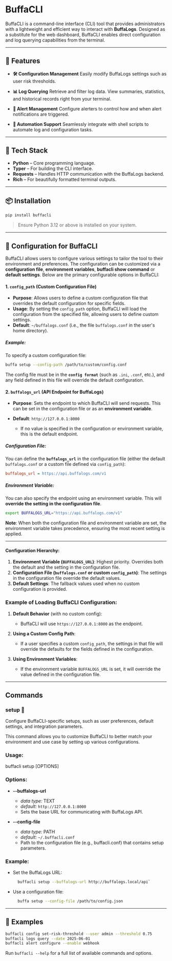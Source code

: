 # BuffaCLI

BuffaCLI is a command-line interface (CLI) tool that provides administrators with a lightweight and efficient way to interact with **BuffaLogs**. Designed as a substitute for the web dashboard, BuffaCLI enables direct configuration and log querying capabilities from the terminal.

---

## 🚀 Features

* **🛠 Configuration Management**
  Easily modify BuffaLogs settings such as user risk thresholds.

* **📊 Log Querying**
  Retrieve and filter log data. View summaries, statistics, and historical records right from your terminal.

* **🚨 Alert Management**
  Configure alerters to control how and when alert notifications are triggered.

* **🤖 Automation Support**
  Seamlessly integrate with shell scripts to automate log and configuration tasks.

---

## 🧰 Tech Stack

* **Python** – Core programming language.
* **Typer** – For building the CLI interface.
* **Requests** – Handles HTTP communication with the BuffaLogs backend.
* **Rich** – For beautifully formatted terminal outputs.

---

## 📦 Installation

```bash
pip install buffacli
```

> Ensure Python 3.12 or above is installed on your system.

---

## 📜 **Configuration for BuffaCLI**

BuffaCLI allows users to configure various settings to tailor the tool to their environment and preferences. The configuration can be customized via a **configuration file**, **environment variables**, **buffacli show command** or **default settings**. Below are the primary configurable options in BuffaCLI:


#### 1. **`config_path`** (Custom Configuration File)

* **Purpose**: Allows users to define a custom configuration file that overrides the default configuration for specific fields.
* **Usage**: By setting the `config_path` option, BuffaCLI will load the configuration from the specified file, allowing users to define custom settings.
* **Default**: `~/buffalogs.conf` (i.e., the file `buffalogs.conf` in the user's home directory).

##### Example:

To specify a custom configuration file:

```bash
buffa setup --config-path /path/to/custom/config.conf
```

The config file must be in the **`config format`** (such as `.ini`, `.conf`, etc.), and any field defined in this file will override the default configuration.


#### 2. **`buffalogs_url`** (API Endpoint for BuffaLogs)

* **Purpose**: Sets the endpoint to which BuffaCLI will send requests. This can be set in the configuration file or as an **environment variable**.
* **Default**: `http://127.0.0.1:8000`

  * If no value is specified in the configuration or environment variable, this is the default endpoint.

##### **Configuration File**:

You can define the **`buffalogs_url`** in the configuration file (either the default `buffalogs.conf` or a custom file defined via `config_path`):

```ini
buffalogs_url = https://api.buffalogs.com/v1
```

##### **Environment Variable**:

You can also specify the endpoint using an environment variable. This will **override the setting in the configuration file**.

```bash
export BUFFALOGS_URL="https://api.buffalogs.com/v1"
```

**Note**: When both the configuration file and environment variable are set, the environment variable takes precedence, ensuring the most recent setting is applied.

---

#### Configuration Hierarchy:

1. **Environment Variable (`BUFFALOGS_URL`)**: Highest priority. Overrides both the default and the setting in the configuration file.
2. **Configuration File (`buffalogs.conf` or custom `config_path`)**: The settings in the configuration file override the default values.
3. **Default Settings**: The fallback values used when no custom configuration is provided.


### Example of Loading BuffaCLI Configuration:

1. **Default Behavior** (with no custom config):

   * BuffaCLI will use `https://127.0.0.1:8000` as the endpoint.

2. **Using a Custom Config Path**:

   * If a user specifies a custom `config_path`, the settings in that file will override the defaults for the fields defined in the configuration.

3. **Using Environment Variables**:

   * If the environment variable `BUFFALOGS_URL` is set, it will override the value defined in the configuration file.

---

## Commands

### setup 🔧
Configure BuffaCLI-specific setups, such as user preferences, default settings, and integration parameters.

This command allows you to customize BuffaCLI to better match your environment and use case by setting up various configurations.

### Usage:
buffacli setup [OPTIONS]

### Options:
* **--buffalogs-url**
    * _data type:_ TEXT
    * _default:_ `http://127.0.0.1:8000`
    * Sets the base URL for communicating with BuffaLogs API. 

 * **--config-file** 
    * _data type:_ PATH
    * _default:_ `~/.buffacli.conf`
    * Path to the configuration file (e.g., buffacli.conf) that contains setup parameters.

### Example:
- Set the BuffaLogs URL:
  ```bash
    buffacli setup --buffalogs-url http://buffalogs.local/api`
  ```
  
- Use a configuration file:
  ```bash
    buffa setup --config-file /path/to/config.json
  ```
  

---
## 📝 Examples

```bash
buffacli config set-risk-threshold --user admin --threshold 0.75
buffacli logs query --date 2025-06-01 
buffacli alert configure --enable webhook
```

Run `buffacli --help` for a full list of available commands and options.
